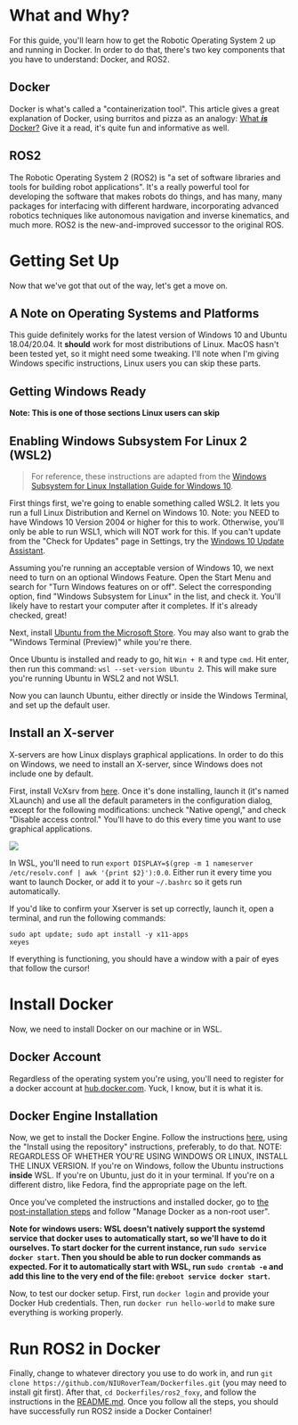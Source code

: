 # What and Why?

For this guide, you'll learn how to get the Robotic Operating System 2 up and running in Docker. 
In order to do that, there's two key components that you have to understand: Docker, and ROS2.

## Docker

Docker is what's called a "containerization tool".  This article gives a great explanation of 
Docker, using burritos and pizza as an analogy:
[What _**is**_ Docker?](https://dev.to/javascriptcoff1/what-is-docker-3be2) Give it a read, it's
quite fun and informative as well.
<!---
If you're familiar with Virtual Machines, 
containers are kind of like tiny little lightweight VMs, but which leverage as much of the host
operating system and kernel as they can get away with. If you're not familiar with VMs, just 
think of it like a mini-computer running inside your computer, which is used to do a specific 
set of things. What's nice about Docker is it gives you nice things like the ability to run 
code targeted for one operating system easily on another, easily reproducible environments, 
dependency management, and isolated development.
--->

## ROS2

The Robotic Operating System 2 (ROS2) is "a set of software libraries and tools for building robot 
applications". It's a really powerful tool for developing the software that makes robots do 
things, and has many, many packages for interfacing with different hardware, incorporating 
advanced robotics techniques like autonomous navigation and inverse kinematics, and much 
more. ROS2 is the new-and-improved successor to the original ROS.

# Getting Set Up

Now that we've got that out of the way, let's get a move on.

## A Note on Operating Systems and Platforms

This guide definitely works for the latest version of Windows 10 and Ubuntu 18.04/20.04.
It **should** work for most distributions of Linux. MacOS hasn't been tested yet, so it might
need some tweaking. I'll note when I'm giving Windows specific instructions, Linux users you
can skip these parts.

## Getting Windows Ready

**Note: This is one of those sections Linux users can skip**

## Enabling Windows Subsystem For Linux 2 (WSL2)

> For reference, these instructions are adapted from the
[Windows Subsystem for Linux Installation Guide for Windows 10](https://docs.microsoft.com/en-us/windows/wsl/install-win10).

First things first, we're going to enable something called WSL2. It lets you run a full Linux
Distribution and Kernel on Windows 10. Note: you NEED to have Windows 10 Version 2004 or higher
for this to work. Otherwise, you'll only be able to run WSL1, which will NOT work for this. If
you can't update from the "Check for Updates" page in Settings, try the 
[Windows 10 Update Assistant](https://www.microsoft.com/en-us/software-download/windows10).

Assuming you're running an acceptable version of Windows 10, we next need to turn on an 
optional Windows Feature. Open the Start Menu and search for "Turn Windows features on or off".
Select the corresponding option, find "Windows Subsystem for Linux" in the list, and check it.
You'll likely have to restart your computer after it completes. If it's already checked, great!

Next, install 
[Ubuntu from the Microsoft Store](https://www.microsoft.com/en-us/p/ubuntu/9nblggh4msv6?activetab=pivot:overviewtab). 
You may also want to grab the "Windows Terminal (Preview)" while you're there.

Once Ubuntu is installed and ready to go, hit `Win + R` and type `cmd`. Hit enter, then run 
this command: `wsl --set-version Ubuntu 2`. This will make sure you're running Ubuntu in WSL2
and not WSL1.

Now you can launch Ubuntu, either directly or inside the Windows Terminal, and set up the 
default user.

## Install an X-server

X-servers are how Linux displays graphical applications. In order to do this on Windows, we need
to install an X-server, since Windows does not include one by default.

First, install VcXsrv from [here](https://sourceforge.net/projects/vcxsrv/). Once it's done
installing, launch it (it's named XLaunch) and use all the default parameters in the 
configuration dialog, except for the following modifications: uncheck "Native opengl," and
check "Disable access control." You'll have to do this every time you want to use graphical
applications.

![](https://i.imgur.com/1EJWKh5.png)

In WSL, you'll need to run 
`export DISPLAY=$(grep -m 1 nameserver /etc/resolv.conf | awk '{print $2}'):0.0`. 
Either run it every time you want to launch Docker, or add it to your `~/.bashrc` so it gets run 
automatically.

If you'd like to confirm your Xserver is set up correctly, launch it, open a terminal, and run the
following commands:
```
sudo apt update; sudo apt install -y x11-apps
xeyes
```
If everything is functioning, you should have a window with a pair of eyes that follow the cursor!

# Install Docker

Now, we need to install Docker on our machine or in WSL.

## Docker Account

Regardless of the operating system you're using, you'll need to register for a docker account 
at [hub.docker.com](https://hub.docker.com). Yuck, I know, but it is what it is.

## Docker Engine Installation

Now, we get to install the Docker Engine. Follow the instructions 
[here](https://docs.docker.com/engine/install/ubuntu/), using the "Install using the repository"
instructions, preferably, to do that. NOTE: REGARDLESS OF WHETHER YOU'RE USING WINDOWS OR 
LINUX, INSTALL THE LINUX VERSION. If you're on Windows, follow the Ubuntu instructions **inside**
WSL. If you're on Ubuntu, just do it in your terminal. If you're on a different distro, like 
Fedora, find the appropriate page on the left.

Once you've completed the instructions and installed docker, go to 
[the post-installation steps](https://docs.docker.com/engine/install/linux-postinstall/) 
and follow "Manage Docker as a non-root user".

**Note for windows users: WSL doesn't natively support the systemd service that docker uses 
to automatically start, so we'll have to do it ourselves. To start docker for the current 
instance, run `sudo service docker start`. Then you should be able to run docker commands 
as expected. For it to automatically start with WSL, run `sudo crontab -e` and add this line
to the very end of the file: `@reboot service docker start`.**

Now, to test our docker setup. First, run `docker login` and provide your Docker Hub 
credentials. Then, run `docker run hello-world` to make sure everything is working properly.

# Run ROS2 in Docker

Finally, change to whatever directory you use to do work in, and run 
`git clone https://github.com/NIURoverTeam/Dockerfiles.git` (you may need to install git 
first). After that, `cd Dockerfiles/ros2_foxy`, and follow the instructions in the 
[README.md](https://github.com/NIURoverTeam/Dockerfiles/blob/master/ros2_foxy/README.md). 
Once you follow all the steps, you should have successfully run ROS2 inside a Docker Container!
